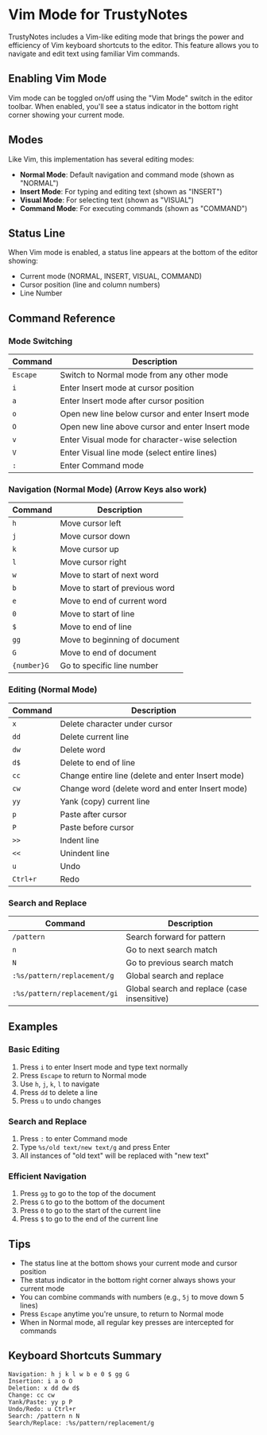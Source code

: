 # Vim Mode for TrustyNotes

TrustyNotes includes a Vim-like editing mode that brings the power and efficiency of Vim keyboard shortcuts to the editor. This feature allows you to navigate and edit text using familiar Vim commands.

## Enabling Vim Mode

Vim mode can be toggled on/off using the "Vim Mode" switch in the editor toolbar. When enabled, you'll see a status indicator in the bottom right corner showing your current mode.

## Modes

Like Vim, this implementation has several editing modes:

- **Normal Mode**: Default navigation and command mode (shown as "NORMAL")
- **Insert Mode**: For typing and editing text (shown as "INSERT")
- **Visual Mode**: For selecting text (shown as "VISUAL")
- **Command Mode**: For executing commands (shown as "COMMAND")

## Status Line

When Vim mode is enabled, a status line appears at the bottom of the editor showing:

- Current mode (NORMAL, INSERT, VISUAL, COMMAND)
- Cursor position (line and column numbers)
- Line Number

## Command Reference

### Mode Switching

| Command | Description |
|---------|-------------|
| `Escape` | Switch to Normal mode from any other mode |
| `i` | Enter Insert mode at cursor position |
| `a` | Enter Insert mode after cursor position |
| `o` | Open new line below cursor and enter Insert mode |
| `O` | Open new line above cursor and enter Insert mode |
| `v` | Enter Visual mode for character-wise selection |
| `V` | Enter Visual line mode (select entire lines) |
| `:` | Enter Command mode |

### Navigation (Normal Mode) (Arrow Keys also work)

| Command | Description |
|---------|-------------|
| `h` | Move cursor left |
| `j` | Move cursor down |
| `k` | Move cursor up |
| `l` | Move cursor right |
| `w` | Move to start of next word |
| `b` | Move to start of previous word |
| `e` | Move to end of current word |
| `0` | Move to start of line |
| `$` | Move to end of line |
| `gg` | Move to beginning of document |
| `G` | Move to end of document |
| `{number}G` | Go to specific line number |

### Editing (Normal Mode)

| Command | Description |
|---------|-------------|
| `x` | Delete character under cursor |
| `dd` | Delete current line |
| `dw` | Delete word |
| `d$` | Delete to end of line |
| `cc` | Change entire line (delete and enter Insert mode) |
| `cw` | Change word (delete word and enter Insert mode) |
| `yy` | Yank (copy) current line |
| `p` | Paste after cursor |
| `P` | Paste before cursor |
| `>>` | Indent line |
| `<<` | Unindent line |
| `u` | Undo |
| `Ctrl+r` | Redo |

### Search and Replace

| Command | Description |
|---------|-------------|
| `/pattern` | Search forward for pattern |
| `n` | Go to next search match |
| `N` | Go to previous search match |
| `:%s/pattern/replacement/g` | Global search and replace |
| `:%s/pattern/replacement/gi` | Global search and replace (case insensitive) |

## Examples

### Basic Editing

1. Press `i` to enter Insert mode and type text normally
2. Press `Escape` to return to Normal mode
3. Use `h`, `j`, `k`, `l` to navigate
4. Press `dd` to delete a line
5. Press `u` to undo changes

### Search and Replace

1. Press `:` to enter Command mode
2. Type `%s/old text/new text/g` and press Enter
3. All instances of "old text" will be replaced with "new text"

### Efficient Navigation

1. Press `gg` to go to the top of the document
2. Press `G` to go to the bottom of the document
3. Press `0` to go to the start of the current line
4. Press `$` to go to the end of the current line

## Tips

- The status line at the bottom shows your current mode and cursor position
- The status indicator in the bottom right corner always shows your current mode
- You can combine commands with numbers (e.g., `5j` to move down 5 lines)
- Press `Escape` anytime you're unsure, to return to Normal mode
- When in Normal mode, all regular key presses are intercepted for commands

## Keyboard Shortcuts Summary

```
Navigation: h j k l w b e 0 $ gg G
Insertion: i a o O
Deletion: x dd dw d$
Change: cc cw
Yank/Paste: yy p P
Undo/Redo: u Ctrl+r
Search: /pattern n N
Search/Replace: :%s/pattern/replacement/g
``` 